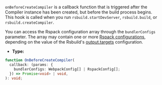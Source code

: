 `onBeforeCreateCompiler` is a callback function that is triggered after the Compiler instance has been created, but before the build process begins. This hook is called when you run `rsbuild.startDevServer`, `rsbuild.build`, or `rsbuild.createCompiler`.

You can access the Rspack configuration array through the `bundlerConfigs` parameter. The array may contain one or more [Rspack configurations](https://rspack.dev/config.html), depending on the value of the Rsbuild's [output.targets](/config/output/targets) configuration.

- **Type:**

```ts
function OnBeforeCreateCompiler(
  callback: (params: {
    bundlerConfigs: WebpackConfig[] | RspackConfig[];
  }) => Promise<void> | void,
): void;
```
